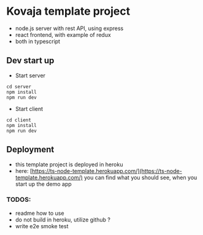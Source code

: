 # Kovaja template project
- node.js server with rest API, using express
- react frontend, with example of redux
- both in typescript

## Dev start up
- Start server
```
cd server
npm install
npm run dev
```
- Start client
```
cd client
npm install
npm run dev
```

## Deployment
- this template project is deployed in heroku
- here: [https://ts-node-template.herokuapp.com/](https://ts-node-template.herokuapp.com/) you can find what you should see, when you start up the demo app

### TODOS:
- readme how to use
- do not build in heroku, utilize github ?
- write e2e smoke test
